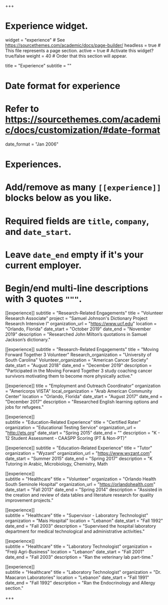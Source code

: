 +++
# Experience widget.
widget = "experience"  # See https://sourcethemes.com/academic/docs/page-builder/
headless = true  # This file represents a page section.
active = true  # Activate this widget? true/false
weight = 40  # Order that this section will appear.

title = "Experience"
subtitle = ""

# Date format for experience
#   Refer to https://sourcethemes.com/academic/docs/customization/#date-format
date_format = "Jan 2006"

# Experiences.
#   Add/remove as many `[[experience]]` blocks below as you like.
#   Required fields are `title`, `company`, and `date_start`.
#   Leave `date_end` empty if it's your current employer.
#   Begin/end multi-line descriptions with 3 quotes `"""`.
[[experience]]
subtitle = "Research-Related Engagements"
  title = "Volunteer Research Associate"
  project = "Samuel Johnson's Dictionary Project Research Intensive I"
  organization_url = "https://www.ucf.edu"
  location = "Orlando, Florida"
  date_start = "October 2019"
  date_end = "November 2019"
  description = "Researched John Milton’s quotations in Samuel Jackson’s dictionary."

[[experience]]
subtitle = "Research-Related Engagements"
  title = "Moving Forward Together 3 Volunteer"
  Research_organization = "University of South Carolina"
  Volunteer_organization = "American Cancer Society"
  date_start = "August 2018"
  date_end = "December 2019"
  description = "Participated in the Moving Forward Together 3 study coaching cancer survivors motivating them to become more physically active."

[[experience]]
  title = "Employment and Outreach Coordinator"
  organization = "Americorps VISTA"
  local_organization = "Arab American Community Center"
  location = "Orlando, Florida"
  date_start = "August 2017"
  date_end = "December 2017"
  description = "Researched English learning options and jobs for refugees."

[[experience]]  
subtitle = "Education-Related Experience"
  title = "Certified Rater"
  organization = "Educational Testing Service"
  organization_url = "http://ets.org"
  date_start = "Spring 2015"
  date_end = ""
  description = "K - 12 Student Assessment - CAASPP Scoring (PT & Non-PT)"

[[experience]] 
subtitle = "Education-Related Experience"
  title = "Tutor"
  organization = "Wyzant"
  organization_url = "https://www.wyzant.com"
  date_start = "Summer 2015"
  date_end = "Spring 2017"
  description = "K Tutoring in Arabic, Microbiology, Chemistry, Math                                                                          

[[experience]]  
subtitle = "Healthcare"
  title = "Volunteer"
  organization = "Orlando Health South Seminole Hospital"
  organization_url = "https://orlandohealth.com"
  date_start = "Fall 2013"
  date_end = "Spring 2014"
  description = "Assisted in the creation and review of data tables and literature research for quality improvement projects."

[[experience]]  
subtitle = "Healthcare"
  title = "Supervisor - Laboratory Technologist"
  organization = "Mais Hospital"
  location = "Lebanon"
  date_start = "Fall 1992"
  date_end = "Fall 2003"
  description = "Supervised the hospital laboratory department for medical technological and administrative activities."

[[experience]]  
subtitle = "Healthcare"
  title = "Laboratory Technologist"
  organization = "Freiji Agri-Business"
  location = "Lebanon"
  date_start = "Fall 2001"
  date_end = "Fall 2003"
  description = "Ran the veterinary lab part-time."

[[experience]]  
subtitle = "Healthcare"
  title = "Laboratory Technologist"
  organization = "Dr. Maacaron Laboratories"
  location = "Lebanon"
  date_start = "Fall 1991"
  date_end = "Fall 1992"
  description = "Ran the Endocrinology and Allergy section."

+++

